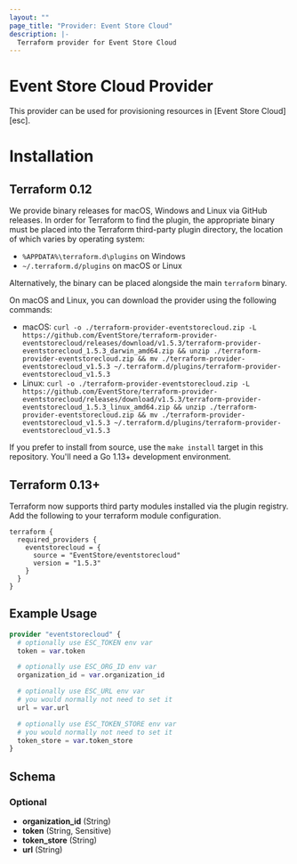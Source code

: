 ```yaml
---
layout: ""
page_title: "Provider: Event Store Cloud"
description: |-
  Terraform provider for Event Store Cloud
---
```


# Event Store Cloud Provider

This provider can be used for provisioning resources in [Event Store Cloud][esc].

# Installation

## Terraform 0.12

We provide binary releases for macOS, Windows and Linux via GitHub releases. In order for Terraform to find the plugin, the appropriate binary must be placed into the Terraform third-party plugin directory, the location of which varies by operating system:

- `%APPDATA%\terraform.d\plugins` on Windows
- `~/.terraform.d/plugins` on macOS or Linux

Alternatively, the binary can be placed alongside the main `terraform` binary.

On macOS and Linux, you can download the provider using the following commands:

- macOS: `curl -o ./terraform-provider-eventstorecloud.zip -L https://github.com/EventStore/terraform-provider-eventstorecloud/releases/download/v1.5.3/terraform-provider-eventstorecloud_1.5.3_darwin_amd64.zip && unzip ./terraform-provider-eventstorecloud.zip && mv ./terraform-provider-eventstorecloud_v1.5.3 ~/.terraform.d/plugins/terraform-provider-eventstorecloud_v1.5.3`
- Linux: `curl -o ./terraform-provider-eventstorecloud.zip -L https://github.com/EventStore/terraform-provider-eventstorecloud/releases/download/v1.5.3/terraform-provider-eventstorecloud_1.5.3_linux_amd64.zip && unzip ./terraform-provider-eventstorecloud.zip && mv ./terraform-provider-eventstorecloud_v1.5.3 ~/.terraform.d/plugins/terraform-provider-eventstorecloud_v1.5.3`

If you prefer to install from source, use the `make install` target in this repository. You'll need a Go 1.13+
development environment.

## Terraform 0.13+

Terraform now supports third party modules installed via the plugin registry. Add the following to your terraform module
configuration.

```
terraform {
  required_providers {
    eventstorecloud = {
      source = "EventStore/eventstorecloud"
      version = "1.5.3"
    }
  }
}
```

## Example Usage

```terraform
provider "eventstorecloud" {
  # optionally use ESC_TOKEN env var
  token = var.token

  # optionally use ESC_ORG_ID env var
  organization_id = var.organization_id

  # optionally use ESC_URL env var
  # you would normally not need to set it
  url = var.url

  # optionally use ESC_TOKEN_STORE env var
  # you would normally not need to set it
  token_store = var.token_store
}
```

<!-- schema generated by tfplugindocs -->
## Schema

### Optional

- **organization_id** (String)
- **token** (String, Sensitive)
- **token_store** (String)
- **url** (String)

[terraform]: (https://terraform.io)
